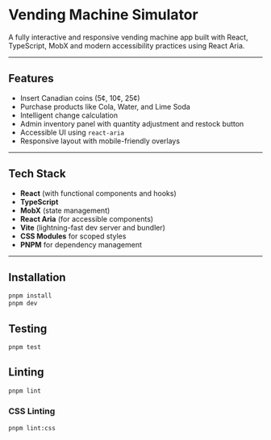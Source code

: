# Vending Machine Simulator

A fully interactive and responsive vending machine app built with React, TypeScript, MobX and modern accessibility practices using React Aria.

---

## Features

- Insert Canadian coins (5¢, 10¢, 25¢)
- Purchase products like Cola, Water, and Lime Soda
- Intelligent change calculation
- Admin inventory panel with quantity adjustment and restock button
- Accessible UI using `react-aria`
- Responsive layout with mobile-friendly overlays

---

## Tech Stack

- **React** (with functional components and hooks)
- **TypeScript**
- **MobX** (state management)
- **React Aria** (for accessible components)
- **Vite** (lightning-fast dev server and bundler)
- **CSS Modules** for scoped styles
- **PNPM** for dependency management

---

## Installation

```bash
pnpm install
pnpm dev
```

## Testing

```bash
pnpm test
```

## Linting

```bash
pnpm lint
```

### CSS Linting

```bash
pnpm lint:css
```

